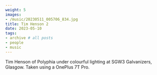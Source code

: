 ```yaml
---
weight: 5
images:
- /music/20230511_005706_834.jpg
title: Tim Henson 2
date: 2023-05-10
tags:
- archive # all posts
- people
- music
---
```


Tim Henson of Polyphia under colourful lighting at SGW3 Galvanizers, Glasgow. Taken using a OnePlus 7T Pro.

